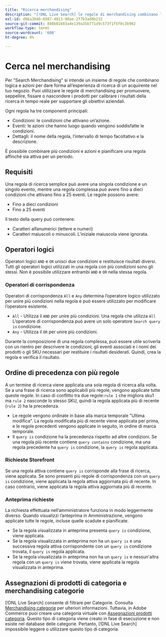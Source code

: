 ```yaml
---
title: "Ricerca merchandising"
description: "[!DNL Live Search] le regole di merchandising combinano la logica con le azioni per modellare l’esperienza di acquisto."
exl-id: d06a3040-6987-4813-90ae-2f7b3ad0b232
source-git-commit: 888b81683a4e139a35b771d9c573f1f5f0c3b902
workflow-type: tm+mt
source-wordcount: '608'
ht-degree: 0%

---
```


# Cerca nel merchandising

Per &quot;Search Merchandising&quot; si intende un insieme di regole che combinano logica e azioni per dare forma all’esperienza di ricerca di un acquirente nel tuo negozio. Puoi utilizzare le regole di merchandising per promuovere, seppellire, fissare o nascondere i prodotti per calibrare i risultati della ricerca in tempo reale per supportare gli obiettivi aziendali.

Ogni regola ha tre componenti principali:

* Condizioni: le condizioni che attivano un’azione.
* Eventi: le azioni che hanno luogo quando vengono soddisfatte le condizioni.
* Dettagli: il nome della regola, l’intervallo di tempo facoltativo e la descrizione.

È possibile combinare più condizioni e azioni e pianificare una regola affinché sia attiva per un periodo.

## Requisiti

Una regola di ricerca semplice può avere una singola condizione e un singolo evento, mentre una regola complessa può avere fino a dieci condizioni che attivano fino a 25 eventi.
Le regole possono avere:

* Fino a dieci condizioni
* Fino a 25 eventi

Il testo della query può contenere:

* Caratteri alfanumerici (lettere e numeri)
* Caratteri maiuscoli o minuscoli. L&#39;iniziale maiuscola viene ignorata.

## Operatori logici

Operatori logici `AND` e `OR` unisci due condizioni e restituisce risultati diversi. Tutti gli operatori logici utilizzati in una regola con più condizioni sono gli stessi. Non è possibile utilizzare entrambi `AND` e `OR` nella stessa regola.

### Operatori di corrispondenza

Operatori di corrispondenza `All` e `Any` determina l’operatore logico utilizzato per unire più condizioni nella regola e può essere utilizzato per modificare l’operatore esistente.

* `All` - Utilizza il `AND` per unire più condizioni. Una regola che utilizza `All` L’operatore di corrispondenza può avere un solo operatore `Search query is` condizione.
* `Any` - Utilizza il `OR` per unire più condizioni.

Durante la composizione di una regola complessa, può essere utile scriverla con un rientro per descrivere le condizioni, gli eventi associati e i nomi dei prodotti o gli SKU necessari per restituire i risultati desiderati. Quindi, crea la regola e verifica il risultato.

## Ordine di precedenza con più regole

A un termine di ricerca viene applicata una sola regola di ricerca alla volta.
Se a una frase di ricerca sono applicabili più regole, vengono applicate tutte queste regole. In caso di conflitto tra due regole:`rule 1` che migliora sku1 ma `rule 2` nasconde lo stesso SKU, quindi la regola applicata più di recente (`rule 2`) ha la precedenza.

* Le regole vengono ordinate in base alla marca temporale &quot;Ultima modifica&quot;. La regola modificata più di recente viene applicata per prima, e le regole precedenti vengono applicate in seguito, in ordine di marca temporale.
* Il `query is` condizione ha la precedenza rispetto ad altre condizioni. Se una regola più recente contiene `query contains` condizione, ma una regola precedente ha `query is` condizione, la `query is` regola applicata.

### Richieste Storefront

Se una regola attiva contiene `query is` corrisponde alla frase di ricerca, viene applicata. Se sono presenti più regole di corrispondenza con un `query is` condizione, viene applicata la regola attiva aggiornata più di recente.
In caso contrario, viene applicata la regola attiva aggiornata più di recente.

### Anteprima richieste

La richiesta effettuata nell’amministratore funziona in modo leggermente diverso. Quando visualizzi l’anteprima in Amministrazione, vengono applicate tutte le regole, incluse quelle scadute e pianificate.

* Se la regola visualizzata in anteprima presenta `query is` condizione, viene applicata.
* Se la regola visualizzata in anteprima non ha un `query is` e una successiva regola attiva corrispondente con un `query is` condizione trovata, il `query is` regola applicata.
* Se la regola visualizzata in anteprima non ha un `query is` e nessun&#39;altra regola con un `query is` viene trovata, viene applicata la regola visualizzata in anteprima.

## Assegnazioni di prodotti di categoria e merchandising categorie

[!DNL Live Search] consente di filtrare per Categorie. Consulta [Merchandising categorie](category-merch.md) per ulteriori informazioni.
Tuttavia, in Adobe Commerce puoi creare una categoria virtuale con [Assegnazioni prodotti categoria](https://experienceleague.adobe.com/docs/commerce-admin/catalog/categories/products-in-category/categories-product-assignments.html). Questo tipo di categoria viene creato in fase di esecuzione e non esiste nel database delle categorie. Pertanto, [!DNL Live Search] impossibile leggere o utilizzare questo tipo di categoria.
